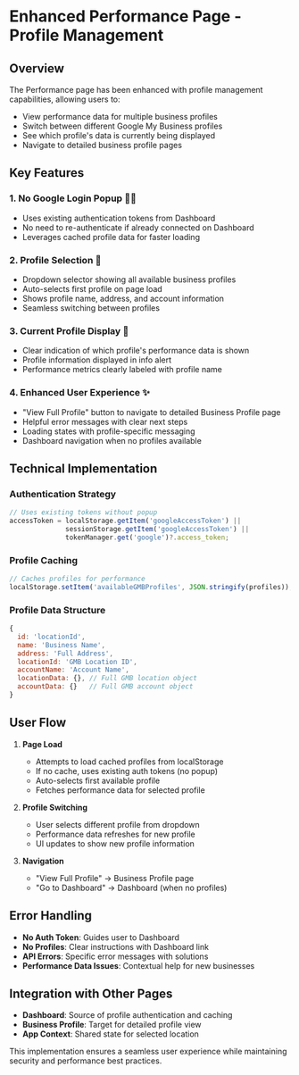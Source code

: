 # Enhanced Performance Page - Profile Management

## Overview
The Performance page has been enhanced with profile management capabilities, allowing users to:
- View performance data for multiple business profiles
- Switch between different Google My Business profiles
- See which profile's data is currently being displayed
- Navigate to detailed business profile pages

## Key Features

### 1. **No Google Login Popup** 🚫🔑
- Uses existing authentication tokens from Dashboard
- No need to re-authenticate if already connected on Dashboard
- Leverages cached profile data for faster loading

### 2. **Profile Selection** 🔄
- Dropdown selector showing all available business profiles
- Auto-selects first profile on page load
- Shows profile name, address, and account information
- Seamless switching between profiles

### 3. **Current Profile Display** 📍
- Clear indication of which profile's performance data is shown
- Profile information displayed in info alert
- Performance metrics clearly labeled with profile name

### 4. **Enhanced User Experience** ✨
- \"View Full Profile\" button to navigate to detailed Business Profile page
- Helpful error messages with clear next steps
- Loading states with profile-specific messaging
- Dashboard navigation when no profiles available

## Technical Implementation

### Authentication Strategy
```javascript
// Uses existing tokens without popup
accessToken = localStorage.getItem('googleAccessToken') || 
              sessionStorage.getItem('googleAccessToken') ||
              tokenManager.get('google')?.access_token;
```

### Profile Caching
```javascript
// Caches profiles for performance
localStorage.setItem('availableGMBProfiles', JSON.stringify(profiles));
```

### Profile Data Structure
```javascript
{
  id: 'locationId',
  name: 'Business Name',
  address: 'Full Address',
  locationId: 'GMB Location ID',
  accountName: 'Account Name',
  locationData: {}, // Full GMB location object
  accountData: {}   // Full GMB account object
}
```

## User Flow

1. **Page Load**
   - Attempts to load cached profiles from localStorage
   - If no cache, uses existing auth tokens (no popup)
   - Auto-selects first available profile
   - Fetches performance data for selected profile

2. **Profile Switching**
   - User selects different profile from dropdown
   - Performance data refreshes for new profile
   - UI updates to show new profile information

3. **Navigation**
   - \"View Full Profile\" → Business Profile page
   - \"Go to Dashboard\" → Dashboard (when no profiles)

## Error Handling

- **No Auth Token**: Guides user to Dashboard
- **No Profiles**: Clear instructions with Dashboard link
- **API Errors**: Specific error messages with solutions
- **Performance Data Issues**: Contextual help for new businesses

## Integration with Other Pages

- **Dashboard**: Source of profile authentication and caching
- **Business Profile**: Target for detailed profile view
- **App Context**: Shared state for selected location

This implementation ensures a seamless user experience while maintaining security and performance best practices.
